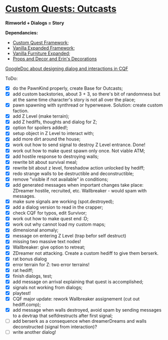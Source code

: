 # [Custom Quests: Outcasts](https://steamcommunity.com/sharedfiles/filedetails/?id=3115358432)
**Rimworld + Dialogs = Story**

**Dependancies:**
- [Custom Quest Framework](https://steamcommunity.com/workshop/filedetails/?id=2978572782);
- [Vanilla Expanded Framework](https://steamcommunity.com/workshop/filedetails/?id=2023507013);
- [Vanilla Furniture Expanded](https://steamcommunity.com/workshop/filedetails/?id=2102143149);
- [Props and Decor and Erin's Decorations](https://steamcommunity.com/workshop/filedetails/?id=2463358089)
  
[GoogleDoc about designing dialog and interactions in CQF](https://docs.google.com/document/d/1QO50EwJ9FUI3FxHBxKowBkidPd9Cov5GzEyvC7XTpuo/edit?usp=sharing) 

ToDo:
- [x] do the PawnKind properly, create Base for Outcasts;
- [x] add custom backstories, about 3 + 3, so there's bit of randomness but at the same time character's story is not all over the place;
- [x] pawn spawning with synthread or hyperweave. Solution: create custom faction.
- [x] add Z Level (make terrain);
- [x] add Z hediffs, thoughts and dialog for Z;
- [x] option for spoilers added!;
- [x] setup object in Z Level to interact with;
- [x] add more dirt around the house;
- [x] work out how to send signal to destroy Z Level entrance. Done!
- [x] work out how to make quest spawn only once. Not viable ATM;
- [x] add hostile response to destroying walls;
- [x] rewrite bit about survival meal;
- [x] rewrite bit about z level, foreshadow action unlocked by hediff;
- [x] redo strange walls to be destructible and deconstructible;
- [x] remove "visible if not available" in conditions;
- [x] add generated messages when important changes take place: ZDreamer hostile, recruited, etc. Wallbreaker - would spam with messages.
- [x] make sure signals are working (spot.destroyed);
- [x] add a dialog version to read in the crapper;
- [x] check CQF for typos, edit Survivor;
- [x] work out how to make quest end :D;
- [x] work out why cannot load my custom maps;
- [x] dimensional anomaly;
- [x] message on entering Z Level (trap befor self destruct)
- [x] missing two massive text nodes!
- [x] Wallbreaker: give option to retreat;
- [x] ZDreamer not attacking. Create a custom hediff to give them berserk.
- [x] rat bonus dialog
- [x] error terrain for Z: two error terrains!
- [x] rat hediff;
- [x] finish dialogs, test;
- [x] add message on arrival explaining that quest is accomplished;
- [x] signals not working from dialogs;
- [x] playtest!
- [x] CQF major update: rework Wallbreaker assignement (cut out hediff.comp);
- [x] add message when walls destroyed, avoid spam by sending messages to a devtrap that selfdrestructs after first signal;
- [ ] add berserk as a consequence when dreamerDreams and walls deconstructed (signal from interaction)?
- [ ] write another dialog!
